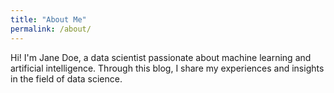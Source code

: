 ```yaml
---
title: "About Me"
permalink: /about/
---
```


Hi! I'm Jane Doe, a data scientist passionate about machine learning and artificial intelligence. 
Through this blog, I share my experiences and insights in the field of data science.
